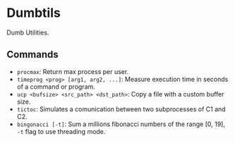# Dumbtils

Dumb Utilities.

## Commands

* `procmax`: Return max process per user.
* `timeprog <prog> [arg1, arg2, ...]`: Measure execution time in seconds of a command or program.
* `ucp <bufsize> <src_path> <dst_path>`: Copy a file with a custom buffer size.
* `tictoc`: Simulates a comunication between two subprocesses of C1 and C2.
* `bingonacci [-t]`: Sum a millions fibonacci numbers of the range [0, 19], `-t` flag to use threading mode.
